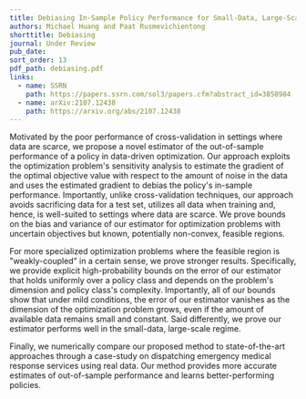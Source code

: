 ```yaml
---
title: Debiasing In-Sample Policy Performance for Small-Data, Large-Scale Optimization
authors: Michael Huang and Paat Rusmevichientong
shorttitle: Debiasing
journal: Under Review
pub_date:
sort_order: 13
pdf_path: debiasing.pdf
links:
  - name: SSRN
    path: https://papers.ssrn.com/sol3/papers.cfm?abstract_id=3858984
  - name: arXiv:2107.12438
    path: https://arxiv.org/abs/2107.12438
---
```

Motivated by the poor performance of cross-validation in settings where data are scarce, we propose a novel estimator of the out-of-sample performance of a policy in data-driven optimization. Our approach exploits the optimization problem's sensitivity analysis to estimate the gradient of the optimal objective value with respect to the amount of noise in the data and uses the estimated gradient to debias the policy's in-sample performance. Importantly, unlike cross-validation techniques, our approach avoids sacrificing data for a test set, utilizes all data when training and, hence, is well-suited to settings where data are scarce. We prove bounds on the bias and variance of our estimator for optimization problems with uncertain objectives but known, potentially non-convex, feasible regions. 

For more specialized optimization problems where the feasible region is "weakly-coupled" in a certain sense, we prove stronger results. Specifically, we provide explicit high-probability bounds on the error of our estimator that holds uniformly over a policy class and depends on the problem's dimension and policy class's complexity. Importantly, all of our bounds show that under mild conditions, the error of our estimator vanishes as the dimension of the optimization problem grows, even if the amount of available data remains small and constant. Said differently, we prove our estimator performs well in the small-data, large-scale regime. 

Finally, we numerically compare our proposed method to state-of-the-art approaches through a case-study on dispatching emergency medical response services using real data. Our method provides more accurate estimates of out-of-sample performance and learns better-performing policies.